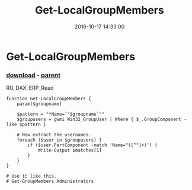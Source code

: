 ﻿---
pid:            6581
poster:         fedor
title:          Get-LocalGroupMembers
date:           2016-10-17 14:33:00
format:         posh
parent:         1286
parent:         1286

---

# Get-LocalGroupMembers

### [download](6581.ps1) - [parent](1286.md)

RU_DAX_ERP_Read

```posh
function Get-LocalGroupMembers {
	param($groupname)

	$pattern = "*Name=`"$groupname`""
	$groupusers = gwmi Win32_GroupUser | Where { $_.GroupComponent -like $pattern }

	# Now extract the usernames.
	foreach ($user in $groupusers) {
		if ($user.PartComponent -match 'Name="([^"]+)') {
			Write-Output $matches[1]
		}
	}
}

# Use it like this.
# Get-GroupMembers Administrators
```
